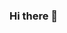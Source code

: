 ### Hi there 👋

<!--
**leilajune/leilajune** is a ✨ _special_ ✨ repository because its `README.md` (this file) appears on your GitHub profile.

<div style="width:100%;height:0;padding-bottom:94%;position:relative;"><iframe src="https://giphy.com/embed/XlLrxluYus8XoVhYA4" width="100%" height="100%" style="position:absolute" frameBorder="0" class="giphy-embed" allowFullScreen></iframe></div><p><a href="https://giphy.com/gifs/koo-isekai-isekaimeta-XlLrxluYus8XoVhYA4">via GIPHY</a></p>
